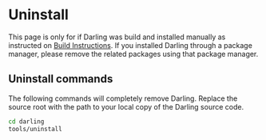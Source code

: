 # Uninstall

This page is only for if Darling was build and installed manually as instructed on [Build Instructions](build-instructions.md). If you installed Darling through a package manager, please remove the related packages using that package manager.

## Uninstall commands

The following commands will completely remove Darling. Replace the source root with the path to your local copy of the Darling source code.

```bash
cd darling
tools/uninstall
```
